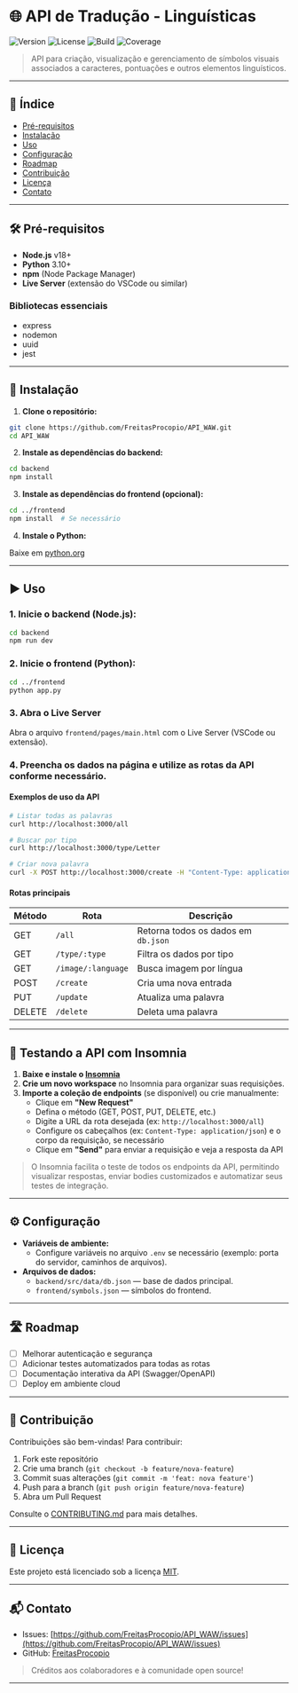 # 🌐 API de Tradução - Linguísticas

![Version](https://img.shields.io/badge/version-1.0.0-blue.svg)
![License](https://img.shields.io/badge/license-MIT-green.svg)
![Build](https://img.shields.io/badge/build-passing-brightgreen.svg)
![Coverage](https://img.shields.io/badge/coverage-100%25-success.svg)

> API para criação, visualização e gerenciamento de símbolos visuais associados a caracteres, pontuações e outros elementos linguísticos.

---

## 📑 Índice
- [Pré-requisitos](#pré-requisitos)
- [Instalação](#instalação)
- [Uso](#uso)
- [Configuração](#configuração)
- [Roadmap](#roadmap)
- [Contribuição](#contribuição)
- [Licença](#licença)
- [Contato](#contato)

---

## 🛠️ Pré-requisitos

- **Node.js** v18+
- **Python** 3.10+
- **npm** (Node Package Manager)
- **Live Server** (extensão do VSCode ou similar)

### Bibliotecas essenciais
- express
- nodemon
- uuid
- jest

---

## 🚀 Instalação

1. **Clone o repositório:**

```bash
git clone https://github.com/FreitasProcopio/API_WAW.git
cd API_WAW
```

2. **Instale as dependências do backend:**

```bash
cd backend
npm install
```

3. **Instale as dependências do frontend (opcional):**

```bash
cd ../frontend
npm install  # Se necessário
```

4. **Instale o Python:**

Baixe em [python.org](https://www.python.org/downloads/)

---

## ▶️ Uso

### 1. Inicie o backend (Node.js):

```bash
cd backend
npm run dev
```

### 2. Inicie o frontend (Python):

```bash
cd ../frontend
python app.py
```

### 3. Abra o Live Server

Abra o arquivo `frontend/pages/main.html` com o Live Server (VSCode ou extensão).

### 4. Preencha os dados na página e utilize as rotas da API conforme necessário.

#### Exemplos de uso da API

```bash
# Listar todas as palavras
curl http://localhost:3000/all

# Buscar por tipo
curl http://localhost:3000/type/Letter

# Criar nova palavra
curl -X POST http://localhost:3000/create -H "Content-Type: application/json" -d '{"language":"pt","type":"substantivo","people":"tupi","contexto":"exemplo"}'
```

#### Rotas principais

| Método | Rota                  | Descrição                                         |
|--------|-----------------------|---------------------------------------------------|
| GET    | `/all`                | Retorna todos os dados em `db.json`               |
| GET    | `/type/:type`         | Filtra os dados por tipo                          |
| GET    | `/image/:language`    | Busca imagem por língua                           |
| POST   | `/create`             | Cria uma nova entrada                             |
| PUT    | `/update`             | Atualiza uma palavra                              |
| DELETE | `/delete`             | Deleta uma palavra                                |

---

## 🧪 Testando a API com Insomnia

1. **Baixe e instale o [Insomnia](https://insomnia.rest/download)**
2. **Crie um novo workspace** no Insomnia para organizar suas requisições.
3. **Importe a coleção de endpoints** (se disponível) ou crie manualmente:
   - Clique em **"New Request"**
   - Defina o método (GET, POST, PUT, DELETE, etc.)
   - Digite a URL da rota desejada (ex: `http://localhost:3000/all`)
   - Configure os cabeçalhos (ex: `Content-Type: application/json`) e o corpo da requisição, se necessário
   - Clique em **"Send"** para enviar a requisição e veja a resposta da API

> O Insomnia facilita o teste de todos os endpoints da API, permitindo visualizar respostas, enviar bodies customizados e automatizar seus testes de integração.

---

## ⚙️ Configuração

- **Variáveis de ambiente:**
  - Configure variáveis no arquivo `.env` se necessário (exemplo: porta do servidor, caminhos de arquivos).
- **Arquivos de dados:**
  - `backend/src/data/db.json` — base de dados principal.
  - `frontend/symbols.json` — símbolos do frontend.

---

## 🛣️ Roadmap

- [ ] Melhorar autenticação e segurança
- [ ] Adicionar testes automatizados para todas as rotas
- [ ] Documentação interativa da API (Swagger/OpenAPI)
- [ ] Deploy em ambiente cloud

---

## 🤝 Contribuição

Contribuições são bem-vindas! Para contribuir:

1. Fork este repositório
2. Crie uma branch (`git checkout -b feature/nova-feature`)
3. Commit suas alterações (`git commit -m 'feat: nova feature'`)
4. Push para a branch (`git push origin feature/nova-feature`)
5. Abra um Pull Request

Consulte o [CONTRIBUTING.md](CONTRIBUTING.md) para mais detalhes.

---

## 📄 Licença

Este projeto está licenciado sob a licença [MIT](LICENSE).

---

## 📬 Contato

- Issues: [https://github.com/FreitasProcopio/API_WAW/issues](https://github.com/FreitasProcopio/API_WAW/issues)
- GitHub: [FreitasProcopio](https://github.com/FreitasProcopio)

> Créditos aos colaboradores e à comunidade open source!

---

